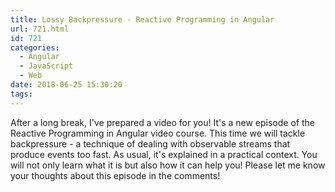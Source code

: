 ```yaml
---
title: Lossy Backpressure - Reactive Programming in Angular
url: 721.html
id: 721
categories:
  - Angular
  - JavaScript
  - Web
date: 2018-06-25 15:30:20
tags:
---
```


After a long break, I've prepared a video for you! It's a new episode of the Reactive Programming in Angular video course. This time we will tackle backpressure - a technique of dealing with observable streams that produce events too fast. As usual, it's explained in a practical context. You will not only learn what it is but also how it can help you! Please let me know your thoughts about this episode in the comments!